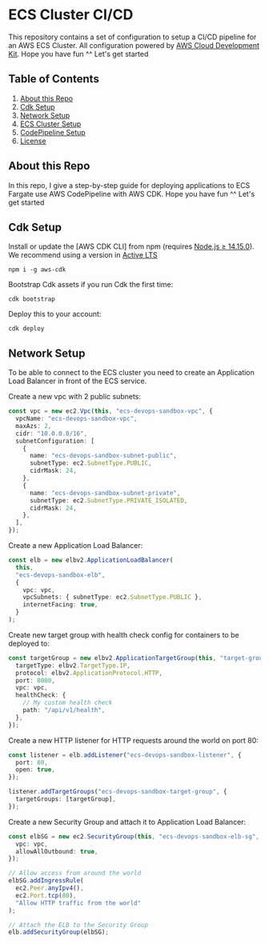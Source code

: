 # ECS Cluster CI/CD

This repository contains a set of configuration to setup a CI/CD pipeline for an AWS ECS Cluster.
All configuration powered by [AWS Cloud Development Kit](https://github.com/awslabs/aws-cdk).
Hope you have fun ^^ Let's get started

## Table of Contents
1. [About this Repo](#About)
2. [Cdk Setup](#CdkSetup)
3. [Network Setup](#NetworkSetup)
4. [ECS Cluster Setup](#ECSSetup)
5. [CodePipeline Setup](#PipelineSetup)
6. [License](#License)

## About this Repo <a name="About"></a>
In this repo, I give a step-by-step guide for deploying applications to ECS Fargate use AWS CodePipeline with AWS CDK.
Hope you have fun ^^ Let's get started

## Cdk Setup <a name="CdkSetup"></a>

Install or update the [AWS CDK CLI] from npm (requires [Node.js ≥ 14.15.0](https://nodejs.org/download/release/latest-v14.x/)). We recommend using a version in [Active LTS](https://nodejs.org/en/about/releases/)

```console
npm i -g aws-cdk
```

Bootstrap Cdk assets if you run Cdk the first time:
```console
cdk bootstrap
```

Deploy this to your account:
```console
cdk deploy
```

## Network Setup <a name="NetworkSetup"></a>

To be able to connect to the ECS cluster you need to create an Application Load Balancer in front of the ECS service.

Create a new vpc with 2 public subnets:
```typescript
const vpc = new ec2.Vpc(this, "ecs-devops-sandbox-vpc", {
  vpcName: "ecs-devops-sandbox-vpc",
  maxAzs: 2,
  cidr: "10.0.0.0/16",
  subnetConfiguration: [
    {
      name: "ecs-devops-sandbox-subnet-public",
      subnetType: ec2.SubnetType.PUBLIC,
      cidrMask: 24,
    },
    {
      name: "ecs-devops-sandbox-subnet-private",
      subnetType: ec2.SubnetType.PRIVATE_ISOLATED,
      cidrMask: 24,
    },
  ],
});
```

Create a new Application Load Balancer:
```typescript
const elb = new elbv2.ApplicationLoadBalancer(
  this,
  "ecs-devops-sandbox-elb",
  {
    vpc: vpc,
    vpcSubnets: { subnetType: ec2.SubnetType.PUBLIC },
    internetFacing: true,
  }
);
```

Create new target group with health check config for containers to be deployed to:
```typescript
const targetGroup = new elbv2.ApplicationTargetGroup(this, "target-group", {
  targetType: elbv2.TargetType.IP,
  protocol: elbv2.ApplicationProtocol.HTTP,
  port: 8080,
  vpc: vpc,
  healthCheck: {
    // My custom health check
    path: "/api/v1/health",
  },
});
```

Create a new HTTP listener for HTTP requests around the world on port 80:
```typescript
const listener = elb.addListener("ecs-devops-sandbox-listener", {
  port: 80,
  open: true,
});

listener.addTargetGroups("ecs-devops-sandbox-target-group", {
  targetGroups: [targetGroup],
});
```

Create a new Security Group and attach it to Application Load Balancer:
```typescript
const elbSG = new ec2.SecurityGroup(this, "ecs-devops-sandbox-elb-sg", {
  vpc: vpc,
  allowAllOutbound: true,
});

// Allow access from around the world
elbSG.addIngressRule(
  ec2.Peer.anyIpv4(),
  ec2.Port.tcp(80),
  "Allow HTTP traffic from the world"
);

// Attach the ELB to the Security Group
elb.addSecurityGroup(elbSG);
```
